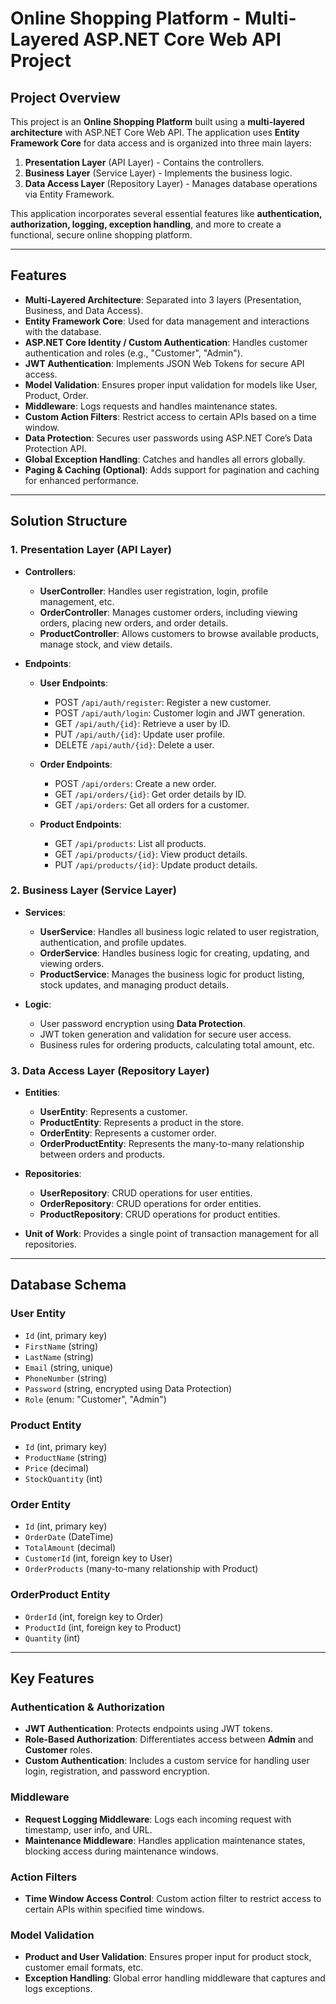 # Online Shopping Platform - Multi-Layered ASP.NET Core Web API Project

## Project Overview

This project is an **Online Shopping Platform** built using a **multi-layered architecture** with ASP.NET Core Web API. The application uses **Entity Framework Core** for data access and is organized into three main layers:

1. **Presentation Layer** (API Layer) - Contains the controllers.
2. **Business Layer** (Service Layer) - Implements the business logic.
3. **Data Access Layer** (Repository Layer) - Manages database operations via Entity Framework.

This application incorporates several essential features like **authentication, authorization, logging, exception handling**, and more to create a functional, secure online shopping platform.

---

## Features

- **Multi-Layered Architecture**: Separated into 3 layers (Presentation, Business, and Data Access).
- **Entity Framework Core**: Used for data management and interactions with the database.
- **ASP.NET Core Identity / Custom Authentication**: Handles customer authentication and roles (e.g., "Customer", "Admin").
- **JWT Authentication**: Implements JSON Web Tokens for secure API access.
- **Model Validation**: Ensures proper input validation for models like User, Product, Order.
- **Middleware**: Logs requests and handles maintenance states.
- **Custom Action Filters**: Restrict access to certain APIs based on a time window.
- **Data Protection**: Secures user passwords using ASP.NET Core’s Data Protection API.
- **Global Exception Handling**: Catches and handles all errors globally.
- **Paging & Caching (Optional)**: Adds support for pagination and caching for enhanced performance.

---

## Solution Structure

### 1. **Presentation Layer (API Layer)**

- **Controllers**:
  - **UserController**: Handles user registration, login, profile management, etc.
  - **OrderController**: Manages customer orders, including viewing orders, placing new orders, and order details.
  - **ProductController**: Allows customers to browse available products, manage stock, and view details.
  
- **Endpoints**:
  - **User Endpoints**:
    - POST `/api/auth/register`: Register a new customer.
    - POST `/api/auth/login`: Customer login and JWT generation.
    - GET `/api/auth/{id}`: Retrieve a user by ID.
    - PUT `/api/auth/{id}`: Update user profile.
    - DELETE `/api/auth/{id}`: Delete a user.
  
  - **Order Endpoints**:
    - POST `/api/orders`: Create a new order.
    - GET `/api/orders/{id}`: Get order details by ID.
    - GET `/api/orders`: Get all orders for a customer.

  - **Product Endpoints**:
    - GET `/api/products`: List all products.
    - GET `/api/products/{id}`: View product details.
    - PUT `/api/products/{id}`: Update product details.
  
### 2. **Business Layer (Service Layer)**

- **Services**:
  - **UserService**: Handles all business logic related to user registration, authentication, and profile updates.
  - **OrderService**: Handles business logic for creating, updating, and viewing orders.
  - **ProductService**: Manages the business logic for product listing, stock updates, and managing product details.
  
- **Logic**:
  - User password encryption using **Data Protection**.
  - JWT token generation and validation for secure user access.
  - Business rules for ordering products, calculating total amount, etc.

### 3. **Data Access Layer (Repository Layer)**

- **Entities**:
  - **UserEntity**: Represents a customer.
  - **ProductEntity**: Represents a product in the store.
  - **OrderEntity**: Represents a customer order.
  - **OrderProductEntity**: Represents the many-to-many relationship between orders and products.
  
- **Repositories**:
  - **UserRepository**: CRUD operations for user entities.
  - **OrderRepository**: CRUD operations for order entities.
  - **ProductRepository**: CRUD operations for product entities.
  
- **Unit of Work**: Provides a single point of transaction management for all repositories.

---

## Database Schema

### **User Entity**
- `Id` (int, primary key)
- `FirstName` (string)
- `LastName` (string)
- `Email` (string, unique)
- `PhoneNumber` (string)
- `Password` (string, encrypted using Data Protection)
- `Role` (enum: "Customer", "Admin")

### **Product Entity**
- `Id` (int, primary key)
- `ProductName` (string)
- `Price` (decimal)
- `StockQuantity` (int)

### **Order Entity**
- `Id` (int, primary key)
- `OrderDate` (DateTime)
- `TotalAmount` (decimal)
- `CustomerId` (int, foreign key to User)
- `OrderProducts` (many-to-many relationship with Product)

### **OrderProduct Entity**
- `OrderId` (int, foreign key to Order)
- `ProductId` (int, foreign key to Product)
- `Quantity` (int)

---

## Key Features

### **Authentication & Authorization**

- **JWT Authentication**: Protects endpoints using JWT tokens.
- **Role-Based Authorization**: Differentiates access between **Admin** and **Customer** roles.
- **Custom Authentication**: Includes a custom service for handling user login, registration, and password encryption.

### **Middleware**

- **Request Logging Middleware**: Logs each incoming request with timestamp, user info, and URL.
- **Maintenance Middleware**: Handles application maintenance states, blocking access during maintenance windows.

### **Action Filters**

- **Time Window Access Control**: Custom action filter to restrict access to certain APIs within specified time windows.

### **Model Validation**

- **Product and User Validation**: Ensures proper input for product stock, customer email formats, etc.
- **Exception Handling**: Global error handling middleware that captures and logs exceptions.



